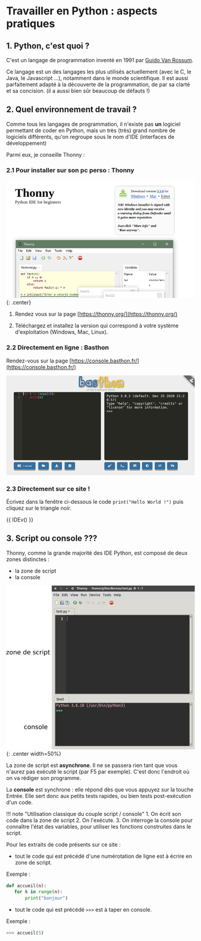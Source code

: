 # Travailler en Python : aspects pratiques

## 1. Python, c'est quoi ?

C'est un langage de programmation inventé en 1991 par [Guido Van Rossum](https://fr.wikipedia.org/wiki/Guido_van_Rossum).

Ce langage est un des langages les plus utilisés actuellement (avec le C, le Java, le Javascript ...), notamment dans le monde scientifique. Il est aussi parfaitement adapté à la découverte de la programmation, de par sa clarté et sa concision. (il a aussi bien sûr beaucoup de défauts !)

## 2. Quel environnement de travail ?
Comme tous les langages de programmation, il n'existe pas **un** logiciel permettant de coder en Python, mais un très (très) grand nombre de logiciels différents, qu'on regroupe sous le nom d'IDE (interfaces de développement)

Parmi eux, je conseille Thonny :

### 2.1  Pour installer sur son pc perso : Thonny

![image](data/install_thonny.png){: .center}


1. Rendez vous sur la page [https://thonny.org/](https://thonny.org/)

2. Téléchargez et installez la version qui correspond à votre système d'exploitation (Windows, Mac, Linux).

### 2.2 Directement en ligne : Basthon

Rendez-vous sur la page [https://console.basthon.fr/](https://console.basthon.fr/)

![](data/bast1.png)

### 2.3 Directement sur ce site !

Écrivez dans la fenêtre ci-dessous le code ```print("Hello World !")``` puis cliquez sur le triangle noir.

{{ IDEv() }}


## 3. Script ou console ???

Thonny, comme la grande majorité des IDE Python, est composé de deux zones distinctes :

- la zone de script
- la console

![image](data/thonny.png){: .center width=50%}

La zone de script est **asynchrone**. Il ne se passera rien tant que vous n'aurez pas exécuté le script (par F5 par exemple).
C'est donc l'endroit où on va rédiger son programme.

La **console** est synchrone : elle répond dès que vous appuyez sur la touche Entrée. Elle sert donc aux petits tests rapides, ou bien tests post-exécution d'un code.

!!! note "Utilisation classique du couple script / console"
    1. On écrit son code dans la zone de script
    2. On l'exécute.
    3. On interroge la console pour connaître l'état des variables, pour utiliser les fonctions construites dans le script.

Pour les extraits de code présents sur ce site :

- tout le code qui est précédé d'une numérotation de ligne est à écrire en zone de script.

Exemple :
```python linenums='1'
def accueil(n):
   for k in range(n):
       print("bonjour") 
```

- tout le code qui est précédé ```>>>``` est à taper en console.

Exemple :
```python
>>> accueil(5)
```